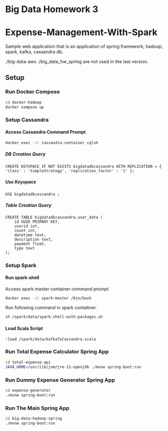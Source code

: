 # Big Data Homework 3
# Expense-Management-With-Spark

Sample web application that is an application of spring framework, hadoop, spark, kafka, cassandra db.

./big-data-aws ./big_data_hw_spring are not used in the last version.

## Setup

### Run Docker Compose

```bash
cd docker-hadoop
docker compose up
```

### Setup Cassandra

#### Access Cassandra Command Prompt

```bash
docker exec -it cassandra-container cqlsh
```

##### DB Creation Query

```
CREATE KEYSPACE IF NOT EXISTS bigdatadbcassandra WITH REPLICATION = { 'class' : 'SimpleStrategy', 'replication_factor' : '1' };
```

##### Use Keyspace

```
USE bigdatadbcassandra ;
```

##### Table Creation Query

```
CREATE TABLE bigdatadbcassandra.user_data (
    id UUID PRIMARY KEY,
    userid int,
    count int,
    datetime text,
    description text,
    payment float,
    type text
);
```

### Setup Spark

#### Run spark-shell

Access spark master container command prompt.

```bash
docker exec -it spark-master /bin/bash
```

Run following command in spark contatiner.

```bash
sh /spark/data/spark-shell-with-packages.sh
```

#### Load Scala Script

```
:load /spark/data/kafkaToCassandra.scala
```

### Run Total Expense Calculator Spring App

```bash
cd total-expense-api
JAVA_HOME=/usr/lib/jvm/jre-11-openjdk ./mvnw spring-boot:run
```

### Run Dummy Expense Generator Spring App

```bash
cd expense-generator
./mvnw spring-boot:run
```

### Run The Main Spring App

```bash
cd big-data-hadoop-spring
./mvnw spring-boot:run
```
